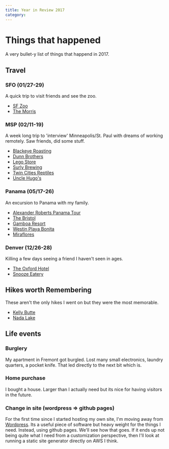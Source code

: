 ```yaml
---
title: Year in Review 2017
category: 
---
```


# Things that happened
A very bullet-y list of things that happend in 2017.

## Travel

### SFO (01/27-29)

A quick trip to visit friends and see the zoo.

- [SF Zoo](http://www.sfzoo.org/)
- [The Morris](http://www.themorris-sf.com/)

### MSP (02/11-19)

A week long trip to 'interview' Minneapolis/St. Paul with dreams of working remotely. Saw friends, did some stuff.

- [Blackeye Roasting](http://www.blackeyeroasting.co)
- [Dunn Brothers](https://dunnbrothers.com)
- [Lego Store](https://www.mallofamerica.com/directory/lego)
- [Surly Brewing](http://surlybrewing.com)
- [Twin Cities Reptiles](https://www.twincitiesreptiles.net)
- [Uncle Hugo's](http://www.unclehugo.com/prod/index.shtml)

### Panama (05/17-26)

An excursion to Panama with my family. 

- [Alexander Roberts Panama Tour](https://www.alexanderroberts.com/destination/latin-america/panama/the-complete-panama-canal-(1).aspx)
- [The Bristol](http://www.thebristol.com/default-en.html?gclid=EAIaIQobChMIwayavr2e2AIVEWt-Ch1rcwACEAAYASAAEgK9QvD_BwE&gclsrc=aw.ds)
- [Gamboa Resort](http://www.gamboaresort.com/default-en.html)
- [Westin Playa Bonita](http://www.starwoodhotels.com/westin/property/overview/index.html?propertyID=3386&language=en_US)
- [Miraflores](https://en.wikipedia.org/wiki/Miraflores_(Panama))

### Denver (12/26-28)

Killing a few days seeing a friend I haven't seen in ages.

- [The Oxford Hotel](http://www.theoxfordhotel.com)
- [Snooze Eatery](http://snoozeeatery.com/)

## Hikes worth Remembering

These aren't the only hikes I went on but they were the most memorable.

- [Kelly Butte](http://www.wta.org/go-hiking/trip-reports/trip_report.2017-07-01.8375721035)
- [Nada Lake](http://www.wta.org/go-hiking/trip-reports/trip_report.2017-07-16.5783505197)

## Life events

### Burglery
My apartment in Fremont got burgled.  Lost many small electronics, laundry quarters, a pocket knife. That led directly to the next bit which is.

### Home purchase
I bought a house. Larger than I actually need but its nice for having visitors in the future.

### Change in site (wordpress => github pages)
For the first time since I started hosting my own site, I'm moving away from [Wordpress](https://wordpress.org/). Its a useful piece of software but heavy weight for the things I need.  Instead, using github pages.  We'll see how that goes.  If it ends up not being quite what I need from a customization perspective, then I'll look at running a static site generator directly on AWS I think.